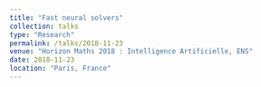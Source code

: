 ```yaml
---
title: "Fast neural solvers"
collection: talks
type: "Research"
permalink: /talks/2018-11-23
venue: "Horizon Maths 2018 : Intelligence Artificielle, ENS"
date: 2018-11-23
location: "Paris, France"
---
```


